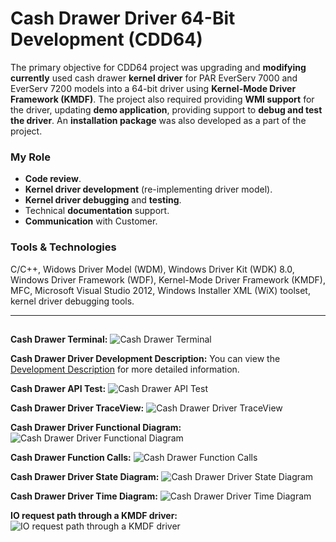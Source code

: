# Cash Drawer Driver 64-Bit Development (CDD64)
The primary objective for CDD64 project was upgrading and **modifying currently** used cash drawer **kernel driver** for PAR EverServ 7000 and EverServ 7200 models into a 64-bit driver using **Kernel-Mode Driver Framework (KMDF)**. The project also required providing **WMI support** for the driver, updating **demo application**, providing support to **debug and test the driver**. An **installation package** was also developed as a part of the project.

### My Role
-	**Code review**.
-	**Kernel driver development** (re-implementing driver model).
-	**Kernel driver debugging** and **testing**.
-	Technical **documentation** support.
-	**Communication** with Customer.

### Tools & Technologies
C/C++, Widows Driver Model (WDM), Windows Driver Kit (WDK) 8.0, Windows Driver Framework (WDF), Kernel-Mode Driver Framework (KMDF), MFC, Microsoft Visual Studio 2012, Windows Installer XML (WiX) toolset, kernel driver debugging tools.

<hr>

##
**Cash Drawer Terminal:**
<img alt="Cash Drawer Terminal" src="0Cash Drawer Terminal.jpg">

**Cash Drawer Driver Development Description:**
You can view the [Development Description](8Cash%20Drawer%20Driver%20Development%20Description.pdf) for more detailed information.

**Cash Drawer API Test:**
<img alt="Cash Drawer API Test" src="1Cash Drawer API Test.png">

**Cash Drawer Driver TraceView:**
<img alt="Cash Drawer Driver TraceView" src="2Cash Drawer Driver TraceView.png">

**Cash Drawer Driver Functional Diagram:**
<img alt="Cash Drawer Driver Functional Diagram" src="3Cash Drawer Driver Functional Diagram.png">

**Cash Drawer Function Calls:**
<img alt="Cash Drawer Function Calls" src="4Cash Drawer Function Calls.png">

**Cash Drawer Driver State Diagram:**
<img alt="Cash Drawer Driver State Diagram" src="5Cash Drawer Driver State Diagram.png">

**Cash Drawer Driver Time Diagram:**
<img alt="Cash Drawer Driver Time Diagram" src="6Cash Drawer Driver Time Diagram.png">

**IO request path through a KMDF driver:**
<img alt="IO request path through a KMDF driver" src="7IO request path through a KMDF driver.png">